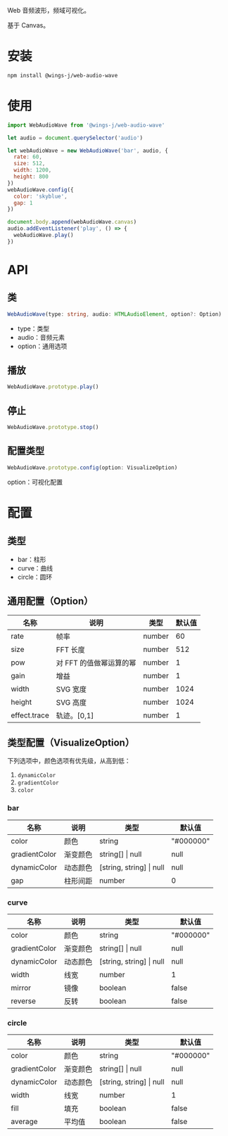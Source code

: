 Web 音频波形，频域可视化。

基于 Canvas。

# 安装

```bash
npm install @wings-j/web-audio-wave
```

# 使用

```js
import WebAudioWave from '@wings-j/web-audio-wave'

let audio = document.querySelector('audio')

let webAudioWave = new WebAudioWave('bar', audio, {
  rate: 60,
  size: 512,
  width: 1200,
  height: 800
})
webAudioWave.config({
  color: 'skyblue',
  gap: 1
})

document.body.append(webAudioWave.canvas)
audio.addEventListener('play', () => {
  webAudioWave.play()
})
```

# API

## 类

```ts
WebAudioWave(type: string, audio: HTMLAudioElement, option?: Option)
```

- type：类型
- audio：音频元素
- option：通用选项

## 播放

```ts
WebAudioWave.prototype.play()
```

## 停止

```ts
WebAudioWave.prototype.stop()
```

## 配置类型

```ts
WebAudioWave.prototype.config(option: VisualizeOption)
```

option：可视化配置

# 配置

## 类型

- bar：柱形
- curve：曲线
- circle：圆环

## 通用配置（Option）

| 名称         | 说明                    | 类型   | 默认值 |
| ------------ | ----------------------- | ------ | ------ |
| rate         | 帧率                    | number | 60     |
| size         | FFT 长度                | number | 512    |
| pow          | 对 FFT 的值做幂运算的幂 | number | 1      |
| gain         | 增益                    | number | 1      |
| width        | SVG 宽度                | number | 1024   |
| height       | SVG 高度                | number | 1024   |
| effect.trace | 轨迹。[0,1]             | number | 1      |

## 类型配置（VisualizeOption）

下列选项中，颜色选项有优先级，从高到低：

1. `dynamicColor`
2. `gradientColor`
3. `color`

### bar

| 名称          | 说明     | 类型                     | 默认值    |
| ------------- | -------- | ------------------------ | --------- |
| color         | 颜色     | string                   | "#000000" |
| gradientColor | 渐变颜色 | string[] \| null         | null      |
| dynamicColor  | 动态颜色 | [string, string] \| null | null      |
| gap           | 柱形间距 | number                   | 0         |

### curve

| 名称          | 说明     | 类型                     | 默认值    |
| ------------- | -------- | ------------------------ | --------- |
| color         | 颜色     | string                   | "#000000" |
| gradientColor | 渐变颜色 | string[] \| null         | null      |
| dynamicColor  | 动态颜色 | [string, string] \| null | null      |
| width         | 线宽     | number                   | 1         |
| mirror        | 镜像     | boolean                  | false     |
| reverse       | 反转     | boolean                  | false     |

### circle

| 名称          | 说明     | 类型                     | 默认值    |
| ------------- | -------- | ------------------------ | --------- |
| color         | 颜色     | string                   | "#000000" |
| gradientColor | 渐变颜色 | string[] \| null         | null      |
| dynamicColor  | 动态颜色 | [string, string] \| null | null      |
| width         | 线宽     | number                   | 1         |
| fill          | 填充     | boolean                  | false     |
| average       | 平均值   | boolean                  | false     |
